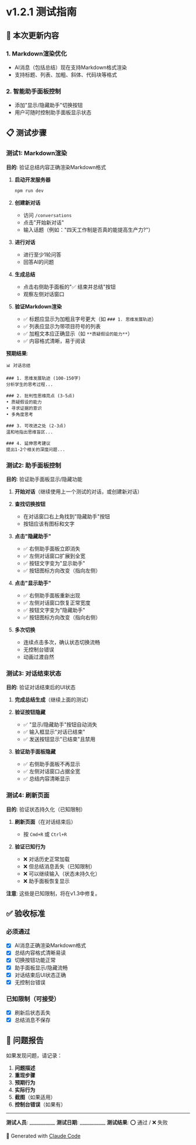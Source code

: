# v1.2.1 测试指南

## 🎯 本次更新内容

### 1. Markdown渲染优化
- AI消息（包括总结）现在支持Markdown格式渲染
- 支持标题、列表、加粗、斜体、代码块等格式

### 2. 智能助手面板控制
- 添加"显示/隐藏助手"切换按钮
- 用户可随时控制助手面板显示状态

## 📋 测试步骤

### 测试1: Markdown渲染

**目的**: 验证总结内容正确渲染Markdown格式

1. **启动开发服务器**
   ```bash
   npm run dev
   ```

2. **创建新对话**
   - 访问 `/conversations`
   - 点击"开始新对话"
   - 输入话题（例如："四天工作制是否真的能提高生产力?"）

3. **进行对话**
   - 进行至少1轮问答
   - 回答AI的问题

4. **生成总结**
   - 点击右侧助手面板的"✅ 结束并总结"按钮
   - 观察左侧对话窗口

5. **验证Markdown渲染**
   - ✅ 标题应显示为加粗且字号更大（如 `### 1. 思维发展轨迹`）
   - ✅ 列表应显示为带项目符号的列表
   - ✅ 加粗文本应正确显示（如 `**质疑假设的能力**`）
   - ✅ 内容格式清晰，易于阅读

**预期结果**:
```
📊 对话总结

### 1. 思维发展轨迹 (100-150字)
分析学生的思考过程...

### 2. 批判性思维亮点 (3-5点)
• 质疑假设的能力
• 寻求证据的意识
• 多角度思考

### 3. 可改进之处 (2-3点)
温和地指出思维盲区...

### 4. 延伸思考建议
提出1-2个相关的深度问题...
```

### 测试2: 助手面板控制

**目的**: 验证助手面板显示/隐藏功能

1. **开始对话**（继续使用上一个测试的对话，或创建新对话）

2. **查找切换按钮**
   - 在对话窗口右上角找到"隐藏助手"按钮
   - 按钮应该有图标和文字

3. **点击"隐藏助手"**
   - ✅ 右侧助手面板立即消失
   - ✅ 左侧对话窗口扩展到全宽
   - ✅ 按钮文字变为"显示助手"
   - ✅ 按钮图标方向改变（指向左侧）

4. **点击"显示助手"**
   - ✅ 右侧助手面板重新出现
   - ✅ 左侧对话窗口恢复正常宽度
   - ✅ 按钮文字变为"隐藏助手"
   - ✅ 按钮图标方向改变（指向右侧）

5. **多次切换**
   - 连续点击多次，确认状态切换流畅
   - 无控制台错误
   - 动画过渡自然

### 测试3: 对话结束状态

**目的**: 验证对话结束后的UI状态

1. **完成总结生成**（继续上面的测试）

2. **验证按钮隐藏**
   - ✅ "显示/隐藏助手"按钮自动消失
   - ✅ 输入框显示"对话已结束"
   - ✅ 发送按钮显示"已结束"且禁用

3. **验证助手面板隐藏**
   - ✅ 右侧助手面板不再显示
   - ✅ 左侧对话窗口占据全宽
   - ✅ 总结内容清晰显示

### 测试4: 刷新页面

**目的**: 验证状态持久化（已知限制）

1. **刷新页面**（在对话结束后）
   - 按 `Cmd+R` 或 `Ctrl+R`

2. **验证已知行为**
   - ❌ 对话历史正常加载
   - ❌ 但总结消息丢失（已知限制）
   - ❌ 可以继续输入（状态未持久化）
   - ❌ 助手面板恢复显示

**注意**: 这些是已知限制，将在v1.3中修复。

## ✅ 验收标准

### 必须通过
- [x] AI消息正确渲染Markdown格式
- [x] 总结内容格式清晰易读
- [x] 切换按钮功能正常
- [x] 助手面板显示/隐藏流畅
- [x] 对话结束后UI状态正确
- [x] 无控制台错误

### 已知限制（可接受）
- [x] 刷新后状态丢失
- [x] 总结消息不保存

## 🐛 问题报告

如果发现问题，请记录：

1. **问题描述**
2. **重现步骤**
3. **预期行为**
4. **实际行为**
5. **截图**（如果适用）
6. **控制台错误**（如果有）

---

**测试人员**: ___________
**测试日期**: ___________
**测试结果**: ⭕ 通过 / ❌ 失败

🤖 Generated with [Claude Code](https://claude.com/claude-code)
